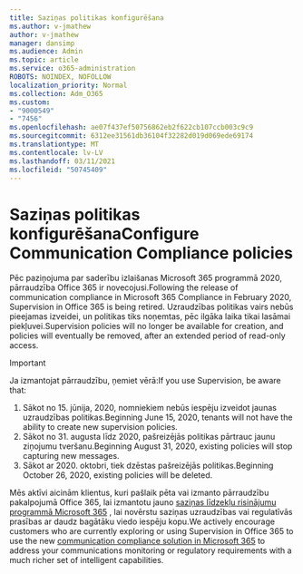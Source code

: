 ```yaml
---
title: Saziņas politikas konfigurēšana
ms.author: v-jmathew
author: v-jmathew
manager: dansimp
ms.audience: Admin
ms.topic: article
ms.service: o365-administration
ROBOTS: NOINDEX, NOFOLLOW
localization_priority: Normal
ms.collection: Adm_O365
ms.custom:
- "9000549"
- "7456"
ms.openlocfilehash: ae07f437ef50756862eb2f622cb107ccb003c9c9
ms.sourcegitcommit: 6312ee31561db36104f32282d019d069ede69174
ms.translationtype: MT
ms.contentlocale: lv-LV
ms.lasthandoff: 03/11/2021
ms.locfileid: "50745409"
---
```

# <a name="configure-communication-compliance-policies"></a><span data-ttu-id="090c6-102">Saziņas politikas konfigurēšana</span><span class="sxs-lookup"><span data-stu-id="090c6-102">Configure Communication Compliance policies</span></span>

<span data-ttu-id="090c6-103">Pēc paziņojuma par saderību izlaišanas Microsoft 365 programmā 2020, pārraudzība Office 365 ir novecojusi.</span><span class="sxs-lookup"><span data-stu-id="090c6-103">Following the release of communication compliance in Microsoft 365 Compliance in February 2020, Supervision in Office 365 is being retired.</span></span> <span data-ttu-id="090c6-104">Uzraudzības politikas vairs nebūs pieejamas izveidei, un politikas tiks noņemtas, pēc ilgāka laika tikai lasāmai piekļuvei.</span><span class="sxs-lookup"><span data-stu-id="090c6-104">Supervision policies will no longer be available for creation, and policies will eventually be removed, after an extended period of read-only access.</span></span>

> [!IMPORTANT]
> <span data-ttu-id="090c6-105">Ja izmantojat pārraudzību, ņemiet vērā:</span><span class="sxs-lookup"><span data-stu-id="090c6-105">If you use Supervision, be aware that:</span></span>
>
> 1. <span data-ttu-id="090c6-106">Sākot no 15. jūnija, 2020, nomniekiem nebūs iespēju izveidot jaunas uzraudzības politikas.</span><span class="sxs-lookup"><span data-stu-id="090c6-106">Beginning June 15, 2020, tenants will not have the ability to create new supervision policies.</span></span>
> 2. <span data-ttu-id="090c6-107">Sākot no 31. augusta līdz 2020, pašreizējās politikas pārtrauc jaunu ziņojumu tveršanu.</span><span class="sxs-lookup"><span data-stu-id="090c6-107">Beginning August 31, 2020, existing policies will stop capturing new messages.</span></span>
> 3. <span data-ttu-id="090c6-108">Sākot ar 2020. oktobri, tiek dzēstas pašreizējās politikas.</span><span class="sxs-lookup"><span data-stu-id="090c6-108">Beginning October 26, 2020, existing policies will be deleted.</span></span>

<span data-ttu-id="090c6-109">Mēs aktīvi aicinām klientus, kuri pašlaik pēta vai izmanto pārraudzību pakalpojumā Office 365, lai izmantotu jauno [saziņas līdzekļu risinājumu programmā Microsoft 365](https://go.microsoft.com/fwlink/?linkid=2128593) , lai novērstu saziņas uzraudzības vai regulatīvās prasības ar daudz bagātāku viedo iespēju kopu.</span><span class="sxs-lookup"><span data-stu-id="090c6-109">We actively encourage customers who are currently exploring or using Supervision in Office 365 to use the new [communication compliance solution in Microsoft 365](https://go.microsoft.com/fwlink/?linkid=2128593) to address your communications monitoring or regulatory requirements with a much richer set of intelligent capabilities.</span></span>
